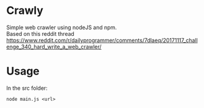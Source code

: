 # Crawly

Simple web crawler using nodeJS and npm.  
Based on this reddit thread   
https://www.reddit.com/r/dailyprogrammer/comments/7dlaeq/20171117_challenge_340_hard_write_a_web_crawler/

# Usage

In the src folder:  

```
node main.js <url>
```
